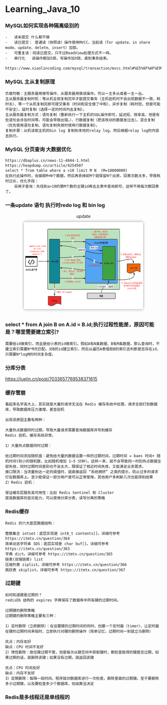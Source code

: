 # Learning_Java_10

### MySQL如何实现各种隔离级别的
    -   读未提交 什么都不做
    -   读已提交： 普通读（快照读）操作使用MVCC，当前读（for update、in share mode、update、delete、insert）加锁。
    -   可重复读：同读已提交，只不过ReadView处理方式不一样。
    -   串行化   读操作都加S锁，写操作加X锁，直到事务结束。

    https://www.xiaolincoding.com/mysql/transaction/mvcc.html#%E5%8F%AF%E9%87%8D%E5%A4%8D%E8%AF%BB%E6%98%AF%E5%A6%82%E4%BD%95%E5%B7%A5%E4%BD%9C%E7%9A%84


### MySQL 主从复制原理
    负载均衡：主服务器用做写操作、从服务器用做读操作。可以一主多从或者一主一丛。
    主从服务器复制时机：等从机全部复制完毕才能提交事务（主机宕机时不会出现数据不一致，耗时长）、等一个从机复制完即可提交事务（时间和安全做了中和）、异步复制（耗时短，但是可能不安全），延时复制（选择一定的时间内去复制）。
    主从服务器复制方式：语句复制（重新执行一下主机的SQL操作即可，延迟短、效率高，但是有些语句会涉及时间等，可能会导致出错。）、行数据复制（把该改动的数据发过去）。混合复制（优先使用语句复制、语句复制失效时使用行数据复制）。
    复制步骤：从机读取主机的bin log 复制到本地的relay log，然后根据relay log的内容去执行。


### MySQL 分页查询 大数据优化
    https://dbaplus.cn/news-11-4844-1.html
    https://heapdump.cn/article/4254507
    select * from table where a >10 limit M N  (M=10000000)
    在执行此操作时，会插叙M+N个数据，然后再丢掉前M个就保留N个出来，回表次数太多，导致耗时过长，优化手段：
        采用子查询：先找到a>10的第M个数的主键id再去主表中查询即可，这样不用每次都回表了。


### 一条update 语句 执行时redo log 和 bin log

<div style="text-align:center;">
update
<br>
<img src="./day10_picture/0.png"  width="400" height="300">
</div>

### select * from A join B on A.id = B.id;执行过程性能差，原因可能是？哪里需要建立索引?
    需要给id做索引，而且是给小表的id做索引。假如A有N条数据、B有M条数据，那么查询时，不建立索引需要N*M次匹配。对B的id建立索引，然后从遍历A表借助B的索引去判断是否存在id，只需要N*logM的时间复杂度。


### 分库分表
https://juejin.cn/post/7033657769538371615

### 缓存雪崩
    看起来名字高大上，其实就是大量的请求无法在 Redis 缓存系统中处理，请求全部打到数据库，导致数据库压力激增，甚至宕机

    出现该原因主要有两种：

    大量热点数据同时过期，导致大量请求需要查询数据库并写到缓存
    Redis 宕机，缓存系统异常。

    1）大量热点数据同时过期：

    给过期时间添加随机值：避免给大量的数据设置一样的过期时间，过期时间 = baes 时间+ 随机时间(较小的随机数，比如随机增加 1~5 分钟)。这样一来，就不会导致同一时刻热点数据全部失效，同时过期时间差别也不会太大，既保证了相近时间失效，又能满足业务需求。
    接口限流：当流量到达一定的阈值时，就直接返回 “系统拥挤” 之类的提示，防止过多的请求打在数据库上。至少能保证一部分用户是可以正常使用，其他用户多刷新几次也能得到结果
    2）Redis 宕机：

    保证缓存层服务高可用性：比如 Redis Sentinel 和 Cluster
    提高数据库的容灾能力，可以使用分库分表，读写分离的策略

### Redis缓存
    Redis 的六大底层数据结构：

    整数集合 intset：底层实现是 int8_t contents[]。详细可参考 https://itmtx.cn/question/364
    简单动态字符串 SDS：底层实现是 char buf[]。详细可参考 https://itmtx.cn/question/363
    字典 dict。详细可参考 https://itmtx.cn/question/365
    链表(双端链表) list
    压缩列表 ziplist。详细可参考 https://itmtx.cn/question/366
    跳跃表 skiplist。详细可参考 https://itmtx.cn/question/367

### 过期键
    如何知道键是过期的？
    redisDb 结构的 expires 字典保存了数据库中所有键的过期时间。

    过期键的删除策略
    过期键的删除策略主要有三种：

    1）定时删除（立即删除）：在设置键的过期时间的同时，创建一个定时器（timer），让定时器在键的过期时间来临时，立即执行对键的删除操作（简单记忆，过期时间一到就立马删除）

    优点：内存友好
    缺点：CPU 时间不友好
    2）惰性删除：放任键过期不管，但是每次从键空间中获取键时，都检查取得的键是否过期，如果过期的话，就删除该键；如果没有过期，就返回该键

    优点：CPU 时间友好
    缺点：内存不友好
    3）定期删除：每隔一段时间，程序就对数据库进行一次检查，删除里面的过期键。至于要删除多少过期键，以及要检查多少个数据库，则由算法决定


### Redis是多线程还是单线程的



